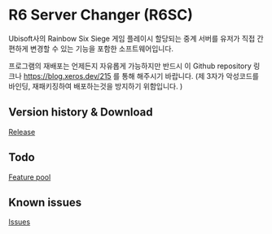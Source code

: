 # R6 Server Changer (R6SC)

Ubisoft사의 Rainbow Six Siege 게임 플레이시 할당되는 중계 서버를 유저가 직접 간편하게 변경할 수 있는 기능을 포함한 소프트웨어입니다.

프로그램의 재배포는 언제든지 자유롭게 가능하지만 반드시 이 Github repository 링크나 https://blog.xeros.dev/215 를 통해 해주시기 바랍니다. (제 3자가 악성코드를 바인딩, 재패키징하여 배포하는것을 방지하기 위함입니다. )

## Version history & Download

[Release](https://github.com/XerosLab/R6SC/releases)

## Todo

[Feature pool](https://github.com/XerosLab/R6SC/projects/1)

## Known issues

[Issues](https://github.com/XerosLab/R6SC/issues)


